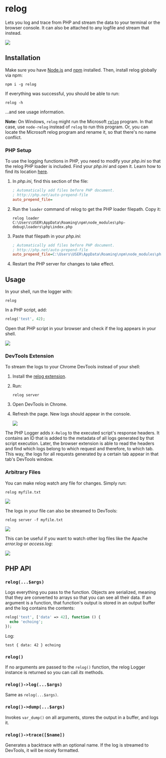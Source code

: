 # relog

Lets you log and trace from PHP and stream the data to your terminal or the browser console. It can also be attached to any logfile and stream that instead.

![](screen.png)

## Installation

Make sure you have [Node.js](https://nodejs.org/) and [npm](https://www.npmjs.com/) installed. Then, install relog globally via npm:

```
npm i -g relog
```

If everything was successful, you should be able to run:

```
relog -h
```

...and see usage information.

**Note:** On Windows, `relog` might run the Microsoft [`relog`](https://docs.microsoft.com/en-us/windows-server/administration/windows-commands/relog) program. In that case, use `node-relog` instead of `relog` to run this program. Or, you can locate the Microsoft relog program and rename it, so that there's no name conflict.

### PHP Setup

To use the logging functions in PHP, you need to modify your _php.ini_ so that the relog PHP loader is included. Find your _php.ini_ and open it. Learn how to find its location [here](https://stackoverflow.com/a/8684638/3130281).

1. In _php.ini_, find this section of the file:

    ```ini
    ; Automatically add files before PHP document.
    ; http://php.net/auto-prepend-file
    auto_prepend_file=
    ```

2. Run the `loader` command of relog to get the PHP loader filepath. Copy it:

    ```
    relog loader
    C:\Users\USER\AppData\Roaming\npm\node_modules\php-debug\loaders\php\index.php
    ```

3. Paste that filepath in your _php.ini_:

    ```ini
    ; Automatically add files before PHP document.
    ; http://php.net/auto-prepend-file
    auto_prepend_file=C:\Users\USER\AppData\Roaming\npm\node_modules\php-debug\loaders\php\index.php
    ```

4. Restart the PHP server for changes to take effect.

## Usage

In your shell, run the logger with:

```
relog
```

In a PHP script, add:

```php
relog('test', 42);
```

Open that PHP script in your browser and check if the log appears in your shell.

![](gifs/terminal-log.gif)

### DevTools Extension

To stream the logs to your Chrome DevTools instead of your shell:

1. Install the [relog extension](https://chrome.google.com/webstore/detail/relog/pdnfjolnfbmlmncgkjphobojiglpcpic).

2. Run:

    ```
    relog server
    ```

3. Open DevTools in Chrome.

4. Refresh the page. New logs should appear in the console.

    ![](gifs/php-log.gif)

The PHP Logger adds `X-Relog` to the executed script's response headers. It contains an ID that is added to the metadata of all logs generated by that script execution. Later, the browser extension is able to read the headers and find which logs belong to which request and therefore, to which tab. This way, the logs for all requests generated by a certain tab appear in that tab's DevTools window.

### Arbitrary Files

You can make relog watch any file for changes. Simply run:

```
relog myfile.txt
```

![](gifs/file-terminal.gif)

The logs in your file can also be streamed to DevTools:

```
relog server -f myfile.txt
```

![](gifs/file-devtools.gif)

This can be useful if you want to watch other log files like the Apache _error.log_ or _access.log_:

![](gifs/access-log.gif)

## PHP API

### `relog(...$args)`

Logs everything you pass to the function. Objects are serialized, meaning that they are converted to arrays so that you can see all their data. If an argument is a function, that function's output is stored in an output buffer and the log contains the contents:

```php
relog('test', ['data' => 42], function () {
  echo 'echoing';
});
```

Log:

```
test { data: 42 } echoing
```

### `relog()`

If no arguments are passed to the `relog()` function, the relog Logger instance is returned so you can call _its_ methods.

### `relog()->log(...$args)`

Same as `relog(...$args)`.

### `relog()->dump(...$args)`

Invokes `var_dump()` on all arguments, stores the output in a buffer, and logs it.

### `relog()->trace([$name])`

Generates a backtrace with an optional name. If the log is streamed to DevTools, it will be nicely formatted.
